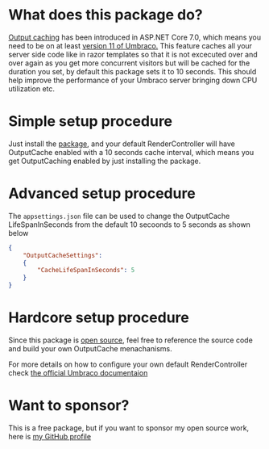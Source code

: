 # What does this package do?
[Output caching](https://learn.microsoft.com/en-us/aspnet/core/performance/caching/overview?view=aspnetcore-7.0#output-caching) has been introduced in ASP.NET Core 7.0, which means you need to be on at least [version 11 of Umbraco.](https://our.umbraco.com/download/releases/1110)
This feature caches all your server side code like in razor templates so that it is not excecuted over and over again as you get more concurrent visitors but will be cached for the duration you set, by default this package sets it to 10 seconds.
This should help improve the performance of your Umbraco server bringing down CPU utilization etc.

# Simple setup procedure
Just install the [package](https://www.nuget.org/packages/UmbracoOutputCache), and your default RenderController will have OutputCache enabled with a 10 seconds cache interval, which means you get OutputCaching enabled by just installing the package.

# Advanced setup procedure
The `appsettings.json` file can be used to change the OutputCache LifeSpanInSeconds from the default 10 secoonds to 5 seconds as shown below
```json
{
	"OutputCacheSettings":
	{
		"CacheLifeSpanInSeconds": 5
	}
}
```

# Hardcore setup procedure
Since this package is [open source](https://github.com/prmeyn/UmbracoOutputCache), feel free to reference the source code and build your own OutputCache menachanisms. 

For more details on how to configure your own default RenderController check [the official Umbraco documentaion](https://docs.umbraco.com/umbraco-cms/implementation/default-routing/controller-selection#change-the-default-controllers)

# Want to sponsor?
This is a free package, but if you want to sponsor my open source work, here is [my GitHub profile](https://github.com/sponsors/prmeyn)